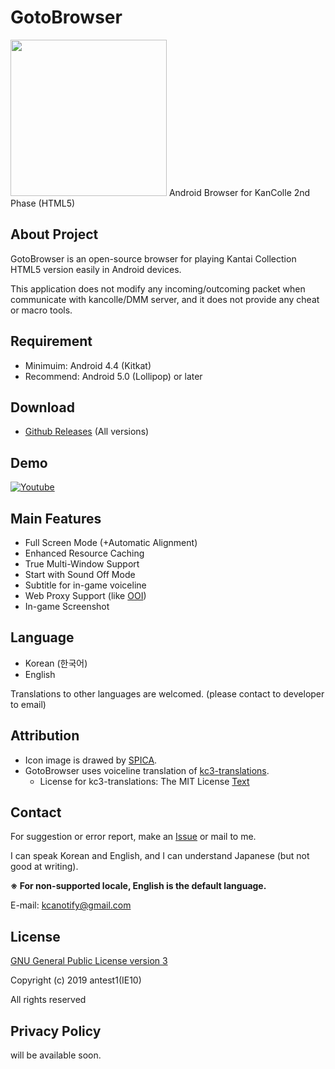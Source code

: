# GotoBrowser
<img src="https://upload.cc/i1/2019/03/30/mEiG92.png" width=250/>
Android Browser for KanColle 2nd Phase (HTML5)

About Project
-------
GotoBrowser is an open-source browser for playing Kantai Collection HTML5 version easily in Android devices.

This application does not modify any incoming/outcoming packet when communicate with kancolle/DMM server, and it does not provide any cheat or macro tools.

Requirement
-------
- Minimuim: Android 4.4 (Kitkat)
- Recommend: Android 5.0 (Lollipop) or later

Download
-------
- [Github Releases](https://github.com/antest1/GotoBrowser/releases) (All versions)

Demo
-------
[![Youtube](https://img.youtube.com/vi/aSRbu9DH6uc/0.jpg)](https://www.youtube.com/watch?v=aSRbu9DH6uc)

Main Features
-------
- Full Screen Mode (+Automatic Alignment)
- Enhanced Resource Caching
- True Multi-Window Support
- Start with Sound Off Mode
- Subtitle for in-game voiceline
- Web Proxy Support (like [OOI](http://ooi.moe/))
- In-game Screenshot

Language
-------
- Korean (한국어)
- English

Translations to other languages are welcomed. (please contact to developer to email)  

Attribution
-------
- Icon image is drawed by [SPICA](https://www.pixiv.net/member.php?id=9209813).
- GotoBrowser uses voiceline translation of [kc3-translations](https://github.com/KC3Kai/kc3-translations).
  - License for kc3-translations: The MIT License [Text](https://github.com/KC3Kai/kc3-translations/blob/master/LICENSE)

Contact
-------
For suggestion or error report, make an [Issue](https://github.com/antest1/GotoBrowser/issues) or mail to me.  

I can speak Korean and English, and I can understand Japanese (but not good at writing).  

**※ For non-supported locale, English is the default language.**

E-mail: kcanotify@gmail.com

License
-------
[GNU General Public License version 3](http://www.gnu.org/licenses/gpl.txt)

Copyright (c) 2019 antest1(IE10)

All rights reserved


Privacy Policy
-------
will be available soon.
